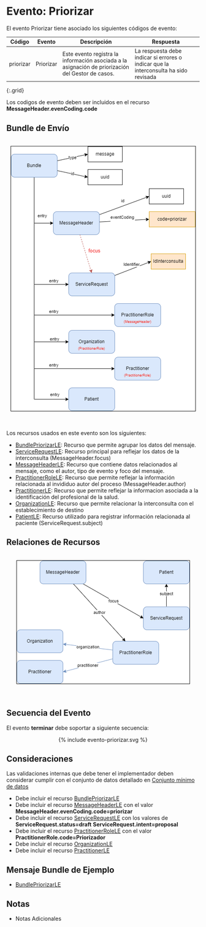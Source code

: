 # Evento: Priorizar

El evento Priorizar tiene asociado los siguientes códigos de evento: 


| Código | Evento| Descripción | Respuesta |
|--------|-------|-------------|-----------|
| priorizar | Priorizar | Este evento registra la información asociada a la asignación de priorización del Gestor de casos. | La respuesta debe indicar si errores o indicar que la interconsulta ha sido revisada |
{:.grid}

Los codigos de evento deben ser incluidos en el recurso **MessageHeader.evenCoding.code**


## Bundle de Envío


<br>
<div align="center" >
  <img  style="border: 1px solid; color: black;" src="priorizar-evento.png"> 
  <p></p>
</div>
<br>


Los recursos usados en este evento son los siguientes:

* [BundlePriorizarLE](StructureDefinition-BundlePriorizarLE.html): Recurso que permite agrupar los datos del mensaje.
* [ServiceRequestLE](StructureDefinition-ServiceRequestLE.html): Recurso principal para reflejar los datos de la interconsulta (MessageHeader.focus)
* [MessageHeaderLE](StructureDefinition-MessageHeaderLE.html): Recurso que contiene datos relacionados al mensaje, como el autor, tipo de evento y foco del mensaje.
* [PractitionerRoleLE](StructureDefinition-PractitionerRoleLE.html): Recurso que permite reflejar la información relacionada al invididuo autor del proceso (MessageHeader.author)
* [PractitionerLE](StructureDefinition-PractitionerLE.html): Recurso que permite reflejar la informacion asociada a la identificación del profesional de la salud.
* [OrganizationLE](StructureDefinition-OrganizationLE.html): Recurso que permite relacionar la interconsulta con el establecimiento de destino
* [PatientLE](StructureDefinition-PatientLE.html): Recurso utilizado para registrar información relacionada al paciente (ServiceRequest.subject)
## Relaciones de Recursos

<br>
<div align="center" >
  <img  style="border: 1px solid; color: black;" src="priorizar-recursos.png"> 
  <p></p>
</div>
<br>




## Secuencia del Evento

El evento **terminar** debe soportar a siguiente secuencia:

<div align="center" >
{% include evento-priorizar.svg %}
</div>

## Consideraciones

Las validaciones internas que debe tener el implementador deben considerar cumplir con el conjunto de datos detallado en [Conjunto mínimo de datos](https://docs.google.com/spreadsheets/d/1FfW2gQvTMJbNpr2mH2DFpsftkMEPr5CW2ed9MkryuH4/edit#gid=1278902572&range=A3)

* Debe incluir el recurso [BundlePriorizarLE](StructureDefinition-BundlePriorizarLE.html)
* Debe incluir el recurso [MessageHeaderLE](StructureDefinition-MessageHeaderLE.html) con el valor **MessageHeader.evenCoding.code=priorizar** 
* Debe incluir el recurso [ServiceRequestLE](StructureDefinition-ServiceRequestLE.html) con los valores de **ServiceRequest.status=draft** **ServiceRequest.intent=proposal** 
* Debe incluir el recurso [PractitionerRoleLE](StructureDefinition-PractitionerRoleLE.html) con el valor **PractitionerRole.code=Priorizador** 
* Debe incluir el recurso [OrganizationLE](StructureDefinition-OrganizationLE.html)
* Debe incluir el recurso [PractitionerLE](StructureDefinition-PractitionerLE.html)


## Mensaje Bundle de Ejemplo

* [BundlePriorizarLE](Bundle-EjemploBundlePriorizar.html)

## Notas

* Notas Adicionales


